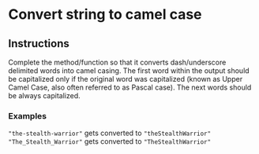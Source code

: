 # Convert string to camel case
## Instructions
Complete the method/function so that it converts dash/underscore delimited words into camel casing. The first word within the output should be capitalized only if the original word was capitalized (known as Upper Camel Case, also often referred to as Pascal case). The next words should be always capitalized.

### Examples
`"the-stealth-warrior"` gets converted to `"theStealthWarrior"`
`"The_Stealth_Warrior"` gets converted to `"TheStealthWarrior"`

